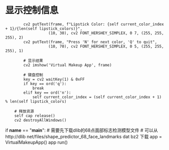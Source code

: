 # 显示控制信息
            cv2 putText(frame, f"Lipstick Color: {self current_color_index + 1}/{len(self lipstick_colors)}", 
                       (10, 30), cv2 FONT_HERSHEY_SIMPLEX, 0 7, (255, 255, 255), 2)
            cv2 putText(frame, "Press 'N' for next color, 'Q' to quit", 
                       (10, 70), cv2 FONT_HERSHEY_SIMPLEX, 0 5, (255, 255, 255), 1)
            
            # 显示结果
            cv2 imshow('Virtual Makeup App', frame)
            
            # 键盘控制
            key = cv2 waitKey(1) & 0xFF
            if key == ord('q'):
                break
            elif key == ord('n'):
                self current_color_index = (self current_color_index + 1) % len(self lipstick_colors)
        
        # 释放资源
        self cap release()
        cv2 destroyAllWindows()
 
if __name__ == "__main__":
    # 需要先下载dlib的68点面部标志检测模型文件
    # 可以从 http://dlib net/files/shape_predictor_68_face_landmarks dat bz2 下载
    app = VirtualMakeupApp()
    app run()
